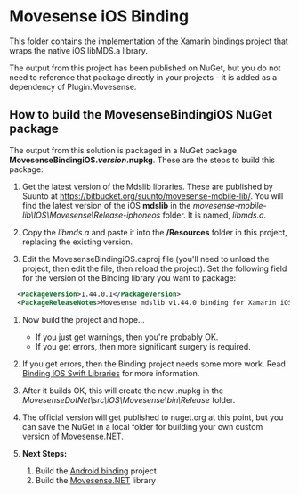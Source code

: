 
# Movesense iOS Binding

This folder contains the implementation of the Xamarin bindings project that wraps the native iOS libMDS.a library.

The output from this project has been published on NuGet, but you do not need to reference that package directly in your projects - it is added as a dependency of Plugin.Movesense.

## How to build the MovesenseBindingiOS NuGet package

The output from this solution is packaged in a NuGet package **MovesenseBindingiOS.*version*.nupkg**. These are the steps to build this package:

1. Get the latest version of the Mdslib libraries. These are published by Suunto at <https://bitbucket.org/suunto/movesense-mobile-lib/>. You will find the latest version of the iOS **mdslib** in the *movesense-mobile-lib\IOS\Movesense\Release-iphoneos* folder. It is named, *libmds.a*. 

1. Copy the *libmds.a* and paste it into the **/Resources** folder in this project, replacing the existing version.

1. Edit the MovesenseBindingiOS.csproj file (you'll need to unload the project, then edit the file, then reload the project). Set the following field for the version of the Binding library you want to package:

  ```xml
    <PackageVersion>1.44.0.1</PackageVersion>
    <PackageReleaseNotes>Movesense mdslib v1.44.0 binding for Xamarin iOS.</PackageReleaseNotes>
  ```

1. Now build the project and hope...
   * If you just get warnings, then you're probably OK.
   * If you get errors, then more significant surgery is required.

1. If you get errors, then the Binding project needs some more work. Read [Binding iOS Swift Libraries](https://devblogs.microsoft.com/xamarin/binding-ios-swift-libraries/) for more information.

1. After it builds OK, this will create the new .nupkg in the *MovesenseDotNet\src\iOS\Movesense\bin\Release* folder.

1. The official version will get published to nuget.org at this point, but you can save the NuGet in a local folder for building your own custom version of Movesense.NET.

1. **Next Steps:**
   1. Build the [Android binding](../../AndroidBinding/README.md) project
   1. Build the [Movesense.NET](../../Movesensedotnet/README.md) library
